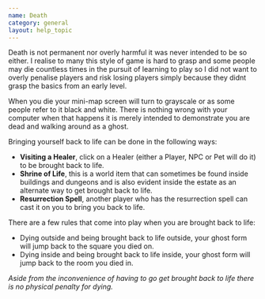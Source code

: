 ```yaml
---
name: Death
category: general
layout: help_topic
---
```

Death is not permanent nor overly harmful it was never intended to be so either. I realise to many this style of game is hard to grasp and some people may die countless times in the pursuit of learning to play so I did not want to overly penalise players and risk losing players simply because they didnt grasp the basics from an early level.

When you die your mini-map screen will turn to grayscale or as some people refer to it black and white. There is nothing wrong with your computer when that happens it is merely intended to demonstrate you are dead and walking around as a ghost.

Bringing yourself back to life can be done in the following ways:

*   **Visiting a Healer**, click on a Healer (either a Player, NPC or Pet will do it) to be brought back to life.
*   **Shrine of Life**, this is a world item that can sometimes be found inside buildings and dungeons and is also evident inside the estate as an alternate way to get brought back to life.
*   **Resurrection Spell**, another player who has the resurrection spell can cast it on you to bring you back to life.

There are a few rules that come into play when you are brought back to life:

*   Dying outside and being brought back to life outside, your ghost form will jump back to the square you died on.
*   Dying inside and being brought back to life inside, your ghost form will jump back to the room you died in.

_Aside from the inconvenience of having to go get brought back to life there is no physical penalty for dying._